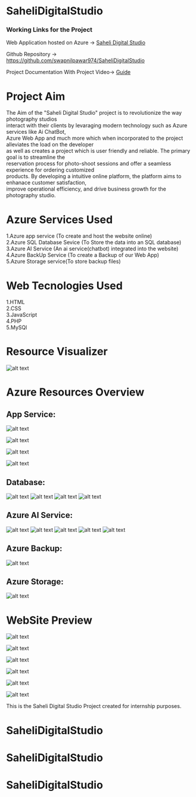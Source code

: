 # SaheliDigitalStudio

### Working Links for the Project

Web Application hosted on Azure -> [Saheli Digital Studio](https://sahelidisitalstudio.azurewebsites.net/)

Github Repository -> https://github.com/swapnilpawar974/SaheliDigitalStudio


Project Documentation With Project Video-> [Guide](https://drive.google.com/drive/folders/1qejoXr2uFto9ytSFhtZuB0Bbe-Y-tGp_?usp=sharing)

# Project Aim

The Aim of the "Saheli Digital Studio" project is to revolutionize the way photography studios<br>
interact with their clients by levaraging modern technology such as Azure services like Ai ChatBot,<br>
Azure Web App and much more which when incorporated to the project alleviates the load on the developer<br>
as well as creates a project which is user friendly and reliable. The primary goal is to streamline the <br>
reservation process for photo-shoot sessions and offer a seamless experience for ordering customized<br>
products. By developing a intuitive online platform, the platform aims to enhanace customer satisfaction,<br>
improve operational efficiency, and drive business growth for the photography studio.<br>

# Azure Services Used

1.Azure app service (To create and host the website online)<br>
2.Azure SQL Database Sevice (To Store the data into an SQL database)<br>
3.Azure AI Service (An ai service(chatbot) integrated into the website)<br>
4.Azure BackUp Service (To create a Backup of our Web App)<br>
5.Azure Storage service(To store backup files)<br>

# Web Tecnologies Used

1.HTML<br>
2.CSS<br>
3.JavaScript<br>
4.PHP<br>
5.MySQl<br>

# Resource Visualizer

![alt text](SaheliDigital_group.jpg)

# Azure Resources Overview

## App Service:
![alt text](webapp1.png)

![alt text](webapp2.png)

![alt text](App_Service1.png)

![alt text](App-Service2.png)

## Database:
![alt text](Database1.png)
![alt text](Databse2.png)
![alt text](DataBase.png)
![alt text](Database3.png)

## Azure AI Service:
![alt text](chatbotLanguage.png)
![alt text](Ai_Service.png)
![alt text](chatbot2.png)
![alt text](Chatbot3.png)
![alt text](Resources.png)

## Azure Backup:
![alt text](<azure backup-1.jpg>)

## Azure Storage:
![alt text](<azure storage.jpg>)

# WebSite Preview

![alt text](img1.png)

![alt text](img2.png)

![alt text](img3.png)

![alt text](img4.png)

![alt text](img5.png)

![alt text](img6.png)











This is the Saheli Digital Studio Project created for internship purposes.<br>


# SaheliDigitalStudio
# SaheliDigitalStudio
# SaheliDigitalStudio
